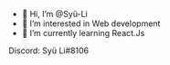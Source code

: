 - 👋 Hi, I’m @Syü-Li
- 👀 I’m interested in Web development
- 🌱 I’m currently learning React.Js

Discord: Syü Li#8106

<!---
1SyuLi/1SyuLi is a ✨ special ✨ repository because its `README.md` (this file) appears on your GitHub profile.
You can click the Preview link to take a look at your changes.
--->
